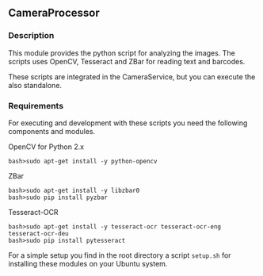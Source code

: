 ## CameraProcessor

### Description
This module provides the python script for analyzing the images. The scripts uses OpenCV, Tesseract and ZBar for reading text and barcodes.

These scripts are integrated in the CameraService, but you can execute the also standalone.

### Requirements
For executing and development with these scripts you need the following components and modules.

OpenCV for Python 2.x

	bash>sudo apt-get install -y python-opencv

ZBar

	bash>sudo apt-get install -y libzbar0
	bash>sudo pip install pyzbar

Tesseract-OCR

	bash>sudo apt-get install -y tesseract-ocr tesseract-ocr-eng tesseract-ocr-deu
	bash>sudo pip install pytesseract

For a simple setup you find in the root directory a script `setup.sh` for installing these modules on your Ubuntu system.  
